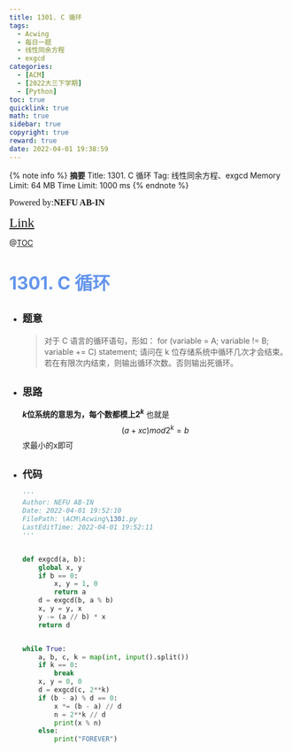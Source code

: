 ```yaml
---
title: 1301. C 循环
tags:
  - Acwing
  - 每日一题
  - 线性同余方程
  - exgcd
categories:
  - [ACM]
  - [2022大三下学期]
  - [Python]
toc: true
quicklink: true
math: true
sidebar: true
copyright: true
reward: true
date: 2022-04-01 19:38:59
---
```



{% note info %}
**摘要**
Title: 1301. C 循环
Tag: 线性同余方程、exgcd
Memory Limit: 64 MB
Time Limit: 1000 ms
{% endnote %}
<!-- more -->

<font size=3 face=楷体>Powered by:**NEFU AB-IN**</font>

<font color=#FFA500 size=5 face=楷体>[Link](https://www.acwing.com/problem/content/1303/)</font>

@[TOC](文章目录)

# <font color=#6495ED size=6>1301. C 循环</font>

* ## <font size=4 face=粗体>题意</font>

  >对于 C 语言的循环语句，形如：
  >for (variable = A; variable != B; variable += C)
  >  statement;
  >请问在 k 位存储系统中循环几次才会结束。
  >若在有限次内结束，则输出循环次数。否则输出死循环。

* ## <font size=4 face=粗体>思路</font>

  **$k$位系统的意思为，每个数都模上$2^k$**
  也就是
  $$
  (a + xc) mod 2 ^k = b
  $$
  求最小的x即可
* ## <font size=4 face=粗体>代码</font>

  ```python
  '''
  Author: NEFU AB-IN
  Date: 2022-04-01 19:52:10
  FilePath: \ACM\Acwing\1301.py
  LastEditTime: 2022-04-01 19:52:11
  '''


  def exgcd(a, b):
      global x, y
      if b == 0:
          x, y = 1, 0
          return a
      d = exgcd(b, a % b)
      x, y = y, x
      y -= (a // b) * x
      return d


  while True:
      a, b, c, k = map(int, input().split())
      if k == 0:
          break
      x, y = 0, 0
      d = exgcd(c, 2**k)
      if (b - a) % d == 0:
          x *= (b - a) // d
          n = 2**k // d
          print(x % n)
      else:
          print("FOREVER")
  ```